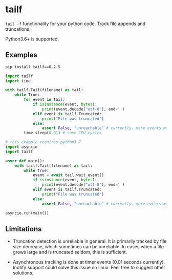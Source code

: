 tailf
=====

`tail -f` functionality for your python code. Track file appends and
truncations.

Python3.6+ is supported.

Examples
--------

```sh
pip install tailf==0.2.5
```

```python
import tailf
import time

with tailf.Tail(filename) as tail:
    while True:
        for event in tail:
            if isinstance(event, bytes):
                print(event.decode("utf-8"), end='')
            elif event is tailf.Truncated:
                print("File was truncated")
            else:
                assert False, "unreachable" # currently. more events may be introduced later
        time.sleep(0.01) # save CPU cycles
```

```python
# this example requires python3.7
import asyncio
import tailf

async def main():
    with tailf.Tail(filename) as tail:
        while True:
            event = await tail.wait_event()
            if isinstance(event, bytes):
                print(event.decode("utf-8"), end='')
            elif event is tailf.Truncated:
                print("File was truncated")
            else:
                assert False, "unreachable" # currently. more events may be introduced later

asyncio.run(main())
```

Limitations
-----------

* Truncation detection is unreliable in general. It is primarily tracked by
  file size decrease, which sometimes can be unreliable. In cases when a file
  grows large and is truncated seldom, this is sufficient.

* Asynchronous tracking is done at timer events (0.01 seconds currently).
  Inotify support could solve this issue on linux. Feel free to suggest other
  solutions.

